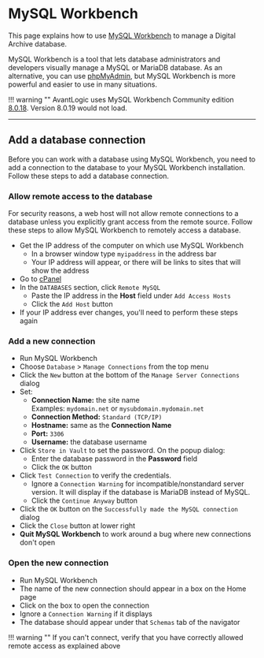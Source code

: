 # MySQL Workbench

This page explains how to use [MySQL Workbench](https://www.mysql.com/products/workbench/)
to manage a Digital Archive database.

MySQL Workbench is a tool that lets database administrators and developers visually manage a
MySQL or MariaDB database. As an alternative, you can use [phpMyAdmin](https://www.phpmyadmin.net/),
but MySQL Workbench is more powerful and easier to use in many situations.

!!! warning ""
    AvantLogic uses MySQL Workbench Community edition
    [8.0.18](https://dev.mysql.com/downloads/workbench/). Version 8.0.19 would not load.

---

## Add a database connection

Before you can work with a database using MySQL Workbench, you need to add a
connection to the database to your MySQL Workbench installation. Follow these steps
to add a database connection.

### Allow remote access to the database

For security reasons, a web host will not allow remote connections to a database
unless you explicitly grant access from the remote source. Follow these steps to
allow MySQL Workbench to remotely access a database.

-   Get the IP address of the computer on which use MySQL Workbench
    -	In a browser window type `myipaddress` in the address bar
    -   Your IP address will appear, or there will be links to sites that will show the address
-	Go to [cPanel](super-web-host.md#cpanel)
-	In the `DATABASES` section, click `Remote MySQL`
    -	Paste the IP address in the **Host** field under `Add Access Hosts`
    -	Click the `Add Host` button
-   If your IP address ever changes, you'll need to perform these steps again

### Add a new connection

-   Run MySQL Workbench
-	Choose `Database` > `Manage Connections` from the top menu
-	Click the `New` button at the bottom of the `Manage Server Connections` dialog
-	Set:
    -	**Connection Name:** the site name  
        Examples: `mydomain.net` or `mysubdomain.mydomain.net`
    -	**Connection Method:** `Standard (TCP/IP)`
    -	**Hostname:** same as the **Connection Name**
    -	**Port:** `3306`
    -	**Username:** the database username
-	Click `Store in Vault` to set the password. On the popup dialog:
    -   Enter the database password in the **Password** field
    -   Click the `OK` button
-	Click `Test Connection` to verify the credentials.
    -   Ignore a `Connection Warning` for incompatible/nonstandard server version.
        It will display if the database is MariaDB instead of MySQL.
    -   Click the `Continue Anyway` button
-   Click the `OK` button on the `Successfully made the MySQL connection` dialog
-	Click the `Close` button at lower right
-	**Quit MySQL Workbench** to work around a bug where new connections don't open

### Open the new connection

-   Run MySQL Workbench
-   The name of the new connection should appear in a box on the Home page
-   Click on the box to open the connection
-   Ignore a `Connection Warning` if it displays
-   The database should appear under that `Schemas` tab of the navigator

!!! warning ""
    If you can't connect, verify that you have correctly allowed remote access as explained above       
